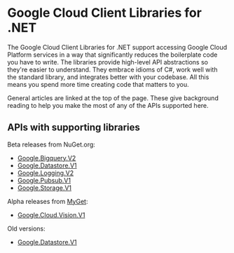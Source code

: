 # Google Cloud Client Libraries for .NET

The Google Cloud Client Libraries for .NET support accessing Google
Cloud Platform services in a way that significantly reduces the
boilerplate code you have to write. The libraries provide high-level
API abstractions so they're easier to understand. They embrace
idioms of C#, work well with the standard library, and integrates
better with your codebase. All this means you spend more time
creating code that matters to you.

General articles are linked at the top of the page. These give
background reading to help you make the most of any of the APIs
supported here.

## APIs with supporting libraries

Beta releases from NuGet.org:

- [Google.Bigquery.V2](Google.Bigquery.V2/index.html)
- [Google.Datastore.V1](Google.Datastore.V1/index.html)
- [Google.Logging.V2](Google.Logging.V2/index.html)
- [Google.Pubsub.V1](Google.Pubsub.V1/index.html)
- [Google.Storage.V1](Google.Storage.V1/index.html)

Alpha releases from
[MyGet](https://www.myget.org/gallery/google-dotnet-public):

- [Google.Cloud.Vision.V1](Google.Cloud.Vision.V1/index.html)

Old versions:

- [Google.Datastore.V1](Google.Datastore.V1Beta3/index.html)
